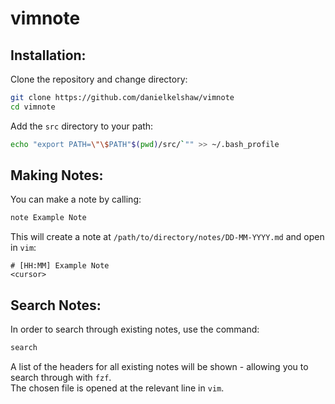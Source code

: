 # vimnote

## **Installation:**

Clone the repository and change directory:

```bash
git clone https://github.com/danielkelshaw/vimnote
cd vimnote
```

Add the `src` directory to your path:

```bash
echo "export PATH=\"\$PATH"$(pwd)/src/`"" >> ~/.bash_profile
```

## **Making Notes:**
You can make a note by calling:

```bash
note Example Note
```

This will create a note at `/path/to/directory/notes/DD-MM-YYYY.md` and open in `vim`:

```
# [HH:MM] Example Note
<cursor>
```

## **Search Notes:**
In order to search through existing notes, use the command:

```bash
search
```

A list of the headers for all existing notes will be shown - allowing you to search through with `fzf`.
<br> The chosen file is opened at the relevant line in `vim`.

